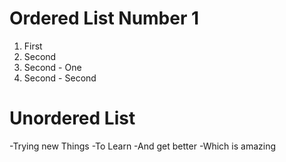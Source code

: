# Ordered List Number 1
1. First
2. Second
  1. Second - One
  2. Second - Second

# Unordered List
-Trying new Things
-To Learn
-And get better
  -Which is amazing
